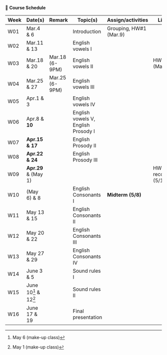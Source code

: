 🌱 **Course Schedule**

| Week | Date(s) | Remark|Topic(s) | Assign/activities | Links |
|------|------|----|------|--------|-------|
|  W01    |Mar.4 & 6||Introduction| Grouping, HW#1 (Mar.9)       |       |
|  W02    |Mar.11 & 13|| English vowels I |        |       |
|  W03    |Mar.18 & 20|Mar.18 (6-9PM) | English vowels II |        |  HW#2 (Mar.20)     |
|  W04    |Mar.25 & 27|Mar.25 (6-9PM)  | English vowels III |        |       |
|  W05    |Apr.1 & 3| | English vowels IV |        |       |
|  W06    |Apr.8 & **10**|| English vowels V, English Prosody I |        |       |
|  W07    |**Apr.15 & 17**| |English Prosody II |        |       |
|  W08    |**Apr.22 & 24**| |English Prosody III |        |       |
|  W09    |**Apr.29** & (May 1)| |  |        |    HW#3 recording (5/1)   |
|  W10    |(May 6) & 8| |English Consonants I |  **Midterm (5/8)**      |       |
|  W11    |May 13 & 15| |English Consonants II |        |       |
|  W12    |May 20 & 22| |English Consonants III |        |       |
|  W13    |May 27 & 29| |English Consonants IV|        |       |
|  W14    |June 3 & 5| |Sound rules I |        |       |
|  W15    |June 10[^1] & 12[^2]| |Sound rules II |        |       |
|  W16    |June 17 & 19| |Final presentation |        |       |

[^1]: May 6 (make-up class)
[^2]: May 1 (make-up class)
